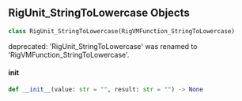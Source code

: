 ## RigUnit_StringToLowercase Objects

```python
class RigUnit_StringToLowercase(RigVMFunction_StringToLowercase)
```

deprecated: 'RigUnit_StringToLowercase' was renamed to 'RigVMFunction_StringToLowercase'.

<a id="unreal.RigUnit_StringToLowercase.__init__"></a>

#### __init__

```python
def __init__(value: str = "", result: str = "") -> None
```

<a id="unreal.RigVMFunction_StringReverse"></a>
